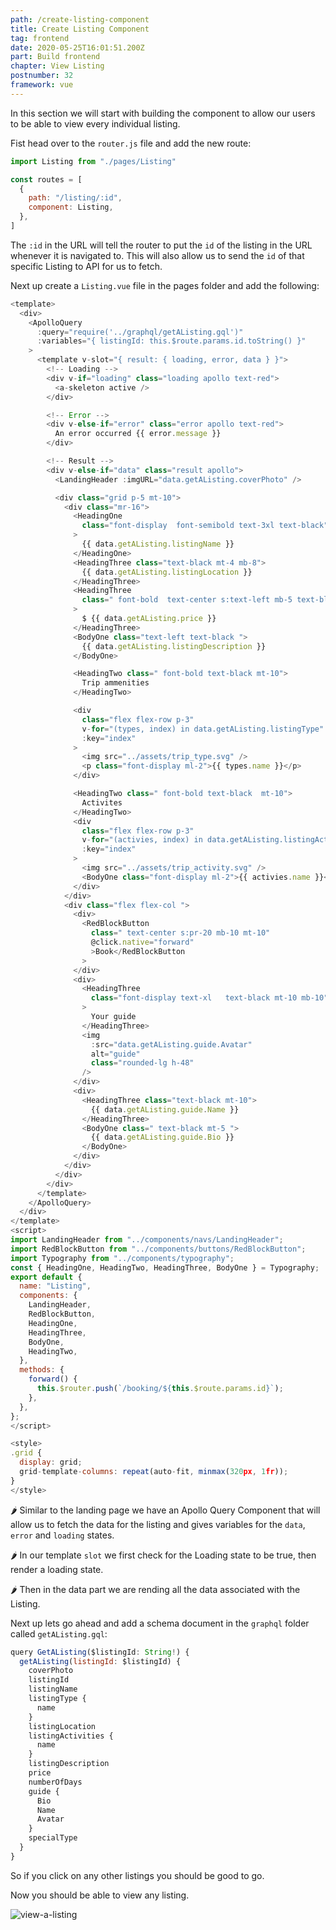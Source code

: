 ```yaml
---
path: /create-listing-component
title: Create Listing Component
tag: frontend
date: 2020-05-25T16:01:51.200Z
part: Build frontend
chapter: View Listing
postnumber: 32
framework: vue
---
```


In this section we will start with building the component to allow our users to be able to view every individual listing.

Fist head over to the `router.js` file and add the new route:

```javascript
import Listing from "./pages/Listing"

const routes = [
  {
    path: "/listing/:id",
    component: Listing,
  },
]
```

The `:id` in the URL will tell the router to put the `id` of the listing in the URL whenever it is navigated to. This will also allow us to send the `id` of that specific Listing to API for us to fetch.

Next up create a `Listing.vue` file in the pages folder and add the following:

```javascript
<template>
  <div>
    <ApolloQuery
      :query="require('../graphql/getAListing.gql')"
      :variables="{ listingId: this.$route.params.id.toString() }"
    >
      <template v-slot="{ result: { loading, error, data } }">
        <!-- Loading -->
        <div v-if="loading" class="loading apollo text-red">
          <a-skeleton active />
        </div>

        <!-- Error -->
        <div v-else-if="error" class="error apollo text-red">
          An error occurred {{ error.message }}
        </div>

        <!-- Result -->
        <div v-else-if="data" class="result apollo">
          <LandingHeader :imgURL="data.getAListing.coverPhoto" />

          <div class="grid p-5 mt-10">
            <div class="mr-16">
              <HeadingOne
                class="font-display  font-semibold text-3xl text-black"
              >
                {{ data.getAListing.listingName }}
              </HeadingOne>
              <HeadingThree class="text-black mt-4 mb-8">
                {{ data.getAListing.listingLocation }}
              </HeadingThree>
              <HeadingThree
                class=" font-bold  text-center s:text-left mb-5 text-black "
              >
                $ {{ data.getAListing.price }}
              </HeadingThree>
              <BodyOne class="text-left text-black ">
                {{ data.getAListing.listingDescription }}
              </BodyOne>

              <HeadingTwo class=" font-bold text-black mt-10">
                Trip ammenities
              </HeadingTwo>

              <div
                class="flex flex-row p-3"
                v-for="(types, index) in data.getAListing.listingType"
                :key="index"
              >
                <img src="../assets/trip_type.svg" />
                <p class="font-display ml-2">{{ types.name }}</p>
              </div>

              <HeadingTwo class=" font-bold text-black  mt-10">
                Activites
              </HeadingTwo>
              <div
                class="flex flex-row p-3"
                v-for="(activies, index) in data.getAListing.listingActivities"
                :key="index"
              >
                <img src="../assets/trip_activity.svg" />
                <BodyOne class="font-display ml-2">{{ activies.name }}</BodyOne>
              </div>
            </div>
            <div class="flex flex-col ">
              <div>
                <RedBlockButton
                  class=" text-center s:pr-20 mb-10 mt-10"
                  @click.native="forward"
                  >Book</RedBlockButton
                >
              </div>
              <div>
                <HeadingThree
                  class="font-display text-xl   text-black mt-10 mb-10"
                >
                  Your guide
                </HeadingThree>
                <img
                  :src="data.getAListing.guide.Avatar"
                  alt="guide"
                  class="rounded-lg h-48"
                />
              </div>
              <div>
                <HeadingThree class="text-black mt-10">
                  {{ data.getAListing.guide.Name }}
                </HeadingThree>
                <BodyOne class=" text-black mt-5 ">
                  {{ data.getAListing.guide.Bio }}
                </BodyOne>
              </div>
            </div>
          </div>
        </div>
      </template>
    </ApolloQuery>
  </div>
</template>
<script>
import LandingHeader from "../components/navs/LandingHeader";
import RedBlockButton from "../components/buttons/RedBlockButton";
import Typography from "../components/typography";
const { HeadingOne, HeadingTwo, HeadingThree, BodyOne } = Typography;
export default {
  name: "Listing",
  components: {
    LandingHeader,
    RedBlockButton,
    HeadingOne,
    HeadingThree,
    BodyOne,
    HeadingTwo,
  },
  methods: {
    forward() {
      this.$router.push(`/booking/${this.$route.params.id}`);
    },
  },
};
</script>

<style>
.grid {
  display: grid;
  grid-template-columns: repeat(auto-fit, minmax(320px, 1fr));
}
</style>

```

🌶️ Similar to the landing page we have an Apollo Query Component that will allow us to fetch the data for the listing and gives variables for the `data`, `error` and `loading` states.

🌶️ In our template `slot` we first check for the Loading state to be true, then render a loading state.

🌶️ Then in the data part we are rending all the data associated with the Listing.

Next up lets go ahead and add a schema document in the `graphql` folder called `getAListing.gql`:

```javascript
query GetAListing($listingId: String!) {
  getAListing(listingId: $listingId) {
    coverPhoto
    listingId
    listingName
    listingType {
      name
    }
    listingLocation
    listingActivities {
      name
    }
    listingDescription
    price
    numberOfDays
    guide {
      Bio
      Name
      Avatar
    }
    specialType
  }
}
```

So if you click on any other listings you should be good to go.

Now you should be able to view any listing.

![view-a-listing](/uploads/viewlisting.png)
